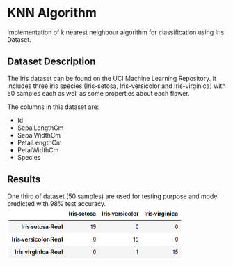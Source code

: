 # KNN Algorithm
Implementation of k nearest neighbour algorithm for classification using Iris Dataset.

## Dataset Description
The Iris dataset can be found on the UCI Machine Learning Repository. It includes three iris species (Iris-setosa, Iris-versicolor and Iris-virginica) with 50 samples each as well as some properties about each flower.

The columns in this dataset are:
* Id
* SepalLengthCm
* SepalWidthCm
* PetalLengthCm
* PetalWidthCm
* Species

## Results
One third of dataset (50 samples) are used for testing purpose and model predicted with 98% test accuracy.
![Confusion Matrix](./images/cfm.png)